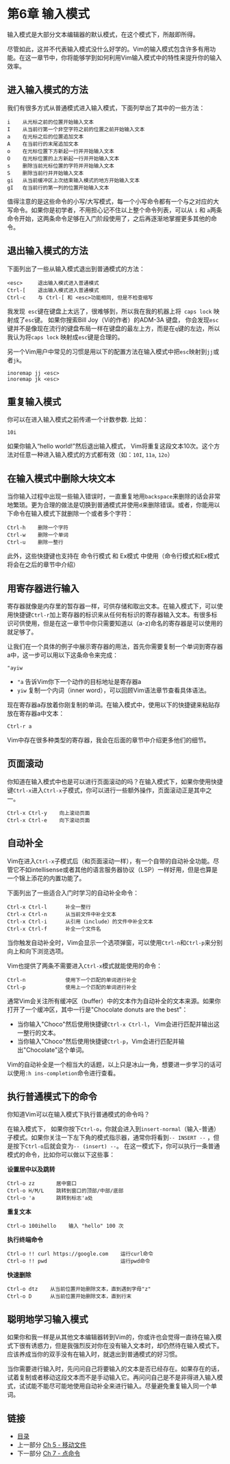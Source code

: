 # 第6章 输入模式

输入模式是大部分文本编辑器的默认模式，在这个模式下，所敲即所得。

尽管如此，这并不代表输入模式没什么好学的。Vim的输入模式包含许多有用功能。在这一章节中，你将能够学到如何利用Vim输入模式中的特性来提升你的输入效率。

## 进入输入模式的方法

我们有很多方式从普通模式进入输入模式，下面列举出了其中的一些方法：

```
i    从光标之前的位置开始输入文本
I    从当前行第一个非空字符之前的位置之前开始输入文本
a    在光标之后的位置追加文本
A    在当前行的末尾追加文本
o    在光标位置下方新起一行并开始输入文本
O    在光标位置的上方新起一行并开始输入文本
s    删除当前光标位置的字符并开始输入文本
S    删除当前行并开始输入文本
gi   从当前缓冲区上次结束输入模式的地方开始输入文本
gI   在当前行的第一列的位置开始输入文本
```

值得注意的是这些命令的小写/大写模式，每一个小写命令都有一个与之对应的大写命令。如果你是初学者，不用担心记不住以上整个命令列表，可以从 `i` 和 `a`两条命令开始，这两条命令足够在入门阶段使用了，之后再逐渐地掌握更多其他的命令。

## 退出输入模式的方法

下面列出了一些从输入模式退出到普通模式的方法：

```
<esc>     退出输入模式进入普通模式
Ctrl-[    退出输入模式进入普通模式
Ctrl-c    与 Ctrl-[ 和 <esc>功能相同, 但是不检查缩写
```

我发现` esc`键在键盘上太远了，很难够到，所以我在我的机器上将` caps lock` 映射成了`esc`键。 如果你搜索Bill Joy（Vi的作者）的ADM-3A 键盘， 你会发现`esc`键并不是像现在流行的键盘布局一样在键盘的最左上方，而是在`q`键的左边，所以我认为将`caps lock` 映射成`esc`键是合理的。

另一个Vim用户中常见的习惯是用以下的配置方法在输入模式中把`esc`映射到`jj`或者`jk`。

```
inoremap jj <esc>
inoremap jk <esc>
```

## 重复输入模式

你可以在进入输入模式之前传递一个计数参数. 比如：

```
10i
```

如果你输入“hello world!”然后退出输入模式， Vim将重复这段文本10次。这个方法对任意一种进入输入模式的方式都有效（如：`10I`, `11a`, `12o`）

## 在输入模式中删除大块文本

当你输入过程中出现一些输入错误时，一直重复地用`backspace`来删除的话会非常地繁琐。更为合理的做法是切换到普通模式并使用`d`来删除错误。或者，你能用以下命令在输入模式下就删除一个或者多个字符：

```
Ctrl-h    删除一个字符
Ctrl-w    删除一个单词
Ctrl-u    删除一整行
```

此外，这些快捷键也支持在 命令行模式 和 Ex模式 中使用（命令行模式和Ex模式将会在之后的章节中介绍）

## 用寄存器进行输入

寄存器就像是内存里的暂存器一样，可供存储和取出文本。在输入模式下，可以使用快捷键`Ctrl-r`加上寄存器的标识来从任何有标识的寄存器输入文本。有很多标识可供使用，但是在这一章节中你只需要知道以（a-z)命名的寄存器是可以使用的就足够了。

让我们在一个具体的例子中展示寄存器的用法，首先你需要复制一个单词到寄存器a中，这一步可以用以下这条命令来完成：

```
"ayiw
```

- `"a` 告诉Vim你下一个动作的目标地址是寄存器a
- `yiw` 复制一个内词（inner word），可以回顾Vim语法章节查看具体语法。

现在寄存器a存放着你刚复制的单词。在输入模式中，使用以下的快捷键来粘贴存放在寄存器a中文本：

```
Ctrl-r a
```

Vim中存在很多种类型的寄存器，我会在后面的章节中介绍更多他们的细节。

## 页面滚动

你知道在输入模式中也是可以进行页面滚动的吗？在输入模式下，如果你使用快捷键`Ctrl-x`进入`Ctrl-x`子模式，你可以进行一些额外操作，页面滚动正是其中之一。

```
Ctrl-x Ctrl-y    向上滚动页面
Ctrl-x Ctrl-e    向下滚动页面
```

## 自动补全

Vim在进入`Ctrl-x`子模式后（和页面滚动一样），有一个自带的自动补全功能。尽管它不如intellisense或者其他的语言服务器协议（LSP）一样好用，但是也算是一个锦上添花的内置功能了。

下面列出了一些适合入门时学习的自动补全命令：

```
Ctrl-x Ctrl-l	   补全一整行
Ctrl-x Ctrl-n	   从当前文件中补全文本
Ctrl-x Ctrl-i	   从引用（include）的文件中补全文本
Ctrl-x Ctrl-f	   补全一个文件名
```

当你触发自动补全时，Vim会显示一个选项弹窗，可以使用`Ctrl-n`和`Ctrl-p`来分别向上和向下浏览选项。

Vim也提供了两条不需要进入`Ctrl-x`模式就能使用的命令：

```
Ctrl-n             使用下一个匹配的单词进行补全
Ctrl-p             使用上一个匹配的单词进行补全
```

通常Vim会关注所有缓冲区（buffer）中的文本作为自动补全的文本来源。如果你打开了一个缓冲区，其中一行是"Chocolate donuts are the best"：

- 当你输入"Choco"然后使用快捷键`Ctrl-x Ctrl-l`， Vim会进行匹配并输出这一整行的文本。
- 当你输入"Choco"然后使用快捷键`Ctrl-p`，Vim会进行匹配并输出"Chocolate"这个单词。

Vim的自动补全是一个相当大的话题，以上只是冰山一角，想要进一步学习的话可以使用`:h ins-completion`命令进行查看。

## 执行普通模式下的命令

你知道Vim可以在输入模式下执行普通模式的命令吗？

在输入模式下， 如果你按下`Ctrl-o`，你就会进入到`insert-normal`（输入-普通）子模式。如果你关注一下左下角的模式指示器，通常你将看到`-- INSERT --` ，但是按下`Ctrl-o`后就会变为`-- (insert) --`。 在这一模式下，你可以执行一条普通模式的命令，比如你可以做以下这些事：

**设置居中以及跳转**

```
Ctrl-o zz       居中窗口
Ctrl-o H/M/L    跳转到窗口的顶部/中部/底部
Ctrl-o 'a       跳转到标志'a处
```

**重复文本**

```
Ctrl-o 100ihello    输入 "hello" 100 次
```

**执行终端命令**

```
Ctrl-o !! curl https://google.com    运行curl命令
Ctrl-o !! pwd                        运行pwd命令
```

**快速删除**

```
Ctrl-o dtz    从当前位置开始删除文本，直到遇到字母"z"
Ctrl-o D      从当前位置开始删除文本，直到行末
```

## 聪明地学习输入模式

如果你和我一样是从其他文本编辑器转到Vim的，你或许也会觉得一直待在输入模式下很有诱惑力，但是我强烈反对你在没有输入文本时，却仍然待在输入模式下。应该养成当你的双手没有在输入时，就退出到普通模式的好习惯。

当你需要进行输入时，先问问自己将要输入的文本是否已经存在。如果存在的话，试着复制或者移动这段文本而不是手动输入它。再问问自己是不是非得进入输入模式，试试能不能尽可能地使用自动补全来进行输入。尽量避免重复输入同一个单词。

## 链接
- [目录](./directory.md)
- 上一部分 [Ch 5 - 移动文件](./ch05_moving_in_file.md)
- 下一部分 [Ch 7 - 点命令](./ch07_the_dot_command.md)

